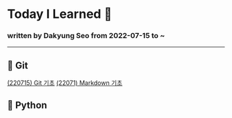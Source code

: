 # Today I Learned :vulcan_salute:
### written by Dakyung Seo from 2022-07-15 to ~
----
## :purple_heart: Git
[(220715) Git 기초](https://github.com/seoda0000/TIL/blob/master/Git_Basic.md)
[(22071) Markdown 기초](https://github.com/seoda0000/TIL/blob/master/Markdown.md)

## :blue_heart: Python
